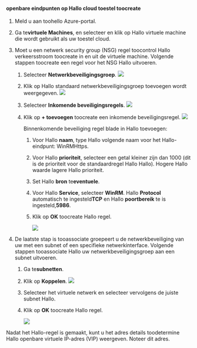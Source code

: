 #### <a name="toocreate-public-endpoints-on-hello-cloud-appliance"></a>openbare eindpunten op Hallo cloud toestel toocreate

1. Meld u aan toohello Azure-portal.
2. Ga te**virtuele Machines**, en selecteer en klik op Hallo virtuele machine die wordt gebruikt als uw toestel cloud.
    
3. Moet u een netwerk security group (NSG) regel toocontrol Hallo verkeersstroom toocreate in en uit de virtuele machine. Volgende stappen toocreate een regel voor het NSG Hallo uitvoeren.
    1. Selecteer **Netwerkbeveiligingsgroep**.
        ![](./media/storsimple-8000-create-public-endpoints-cloud-appliance/sca-create-public-endpt1.png)

    2. Klik op Hallo standaard netwerkbeveiligingsgroep toevoegen wordt weergegeven.
        ![](./media/storsimple-8000-create-public-endpoints-cloud-appliance/sca-create-public-endpt2.png)

    3. Selecteer **Inkomende beveiligingsregels**.
        ![](./media/storsimple-8000-create-public-endpoints-cloud-appliance/sca-create-public-endpt3.png)

    4. Klik op **+ toevoegen** toocreate een inkomende beveiligingsregel.
        ![](./media/storsimple-8000-create-public-endpoints-cloud-appliance/sca-create-public-endpt4.png)

        Binnenkomende beveiliging regel blade in Hallo toevoegen:

        1. Voor Hallo **naam**, type Hallo volgende naam voor het Hallo-eindpunt: WinRMHttps.
        
        2. Voor Hallo **prioriteit**, selecteer een getal kleiner zijn dan 1000 (dit is de prioriteit voor de standaardregel Hallo Hallo). Hogere Hallo waarde lagere Hallo prioriteit.

        3. Set Hallo **bron** te**eventuele**.

        4. Voor Hallo **Service**, selecteer **WinRM**. Hallo **Protocol** automatisch te ingesteld**TCP** en Hallo **poortbereik** te is ingesteld,**5986**.

        5. Klik op **OK** toocreate Hallo regel.

            ![](./media/storsimple-8000-create-public-endpoints-cloud-appliance/sca-create-public-endpt5.png)

4. De laatste stap is tooassociate groepeert u de netwerkbeveiliging van uw met een subnet of een specifieke netwerkinterface. Volgende stappen tooassociate Hallo uw netwerkbeveiligingsgroep aan een subnet uitvoeren.
    1. Ga te**subnetten**.
    2. Klik op **Koppelen**.
        ![](./media/storsimple-8000-create-public-endpoints-cloud-appliance/sca-create-public-endpt7.png)

    3. Selecteer het virtuele netwerk en selecteer vervolgens de juiste subnet Hallo.
    4. Klik op **OK** toocreate Hallo regel.

        ![](./media/storsimple-8000-create-public-endpoints-cloud-appliance/sca-create-public-endpt11.png)

Nadat het Hallo-regel is gemaakt, kunt u het adres details toodetermine Hallo openbare virtuele IP-adres (VIP) weergeven. Noteer dit adres.


